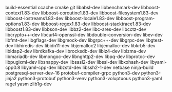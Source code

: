 build-essential
ccache
cmake
git
libabsl-dev
libbenchmark-dev
libboost-context1.83-dev
libboost-coroutine1.83-dev
libboost-filesystem1.83-dev
libboost-iostreams1.83-dev
libboost-locale1.83-dev
libboost-program-options1.83-dev
libboost-regex1.83-dev
libboost-stacktrace1.83-dev
libboost1.83-dev
libbson-dev
libbz2-dev
libc-ares-dev
libcctz-dev
libcrypto++-dev
libcurl4-openssl-dev
libdouble-conversion-dev
libev-dev
libfmt-dev
libgflags-dev
libgmock-dev
libgrpc++-dev
libgrpc-dev
libgtest-dev
libhiredis-dev
libidn11-dev
libjemalloc2
libjemalloc-dev
libkrb5-dev
libldap2-dev
librdkafka-dev
librocksdb-dev
liblz4-dev
liblzma-dev
libmariadb-dev
libmongoc-dev
libnghttp2-dev
libpq-dev
libprotoc-dev
libpugixml-dev
libsnappy-dev
libsasl2-dev
libssl-dev
libxxhash-dev
libyaml-cpp0.8
libyaml-cpp-dev
libzstd-dev
libssh2-1-dev
netbase
ninja-build
postgresql-server-dev-16
protobuf-compiler-grpc
python3-dev
python3-jinja2
python3-protobuf
python3-venv
python3-voluptuous
python3-yaml
ragel
yasm
zlib1g-dev
